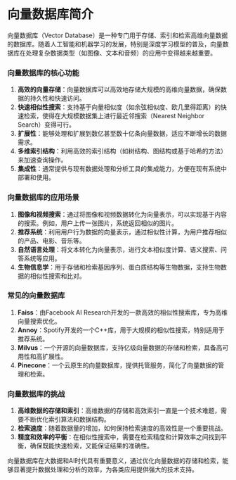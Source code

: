 # 向量数据库简介

向量数据库（Vector Database）是一种专门用于存储、索引和检索高维向量数据的数据库。随着人工智能和机器学习的发展，特别是深度学习模型的普及，向量数据库在处理复杂数据类型（如图像、文本和音频）的应用中变得越来越重要。

### 向量数据库的核心功能

1. **高效的向量存储**：向量数据库可以高效地存储大规模的高维向量数据，确保数据的持久性和快速访问。
2. **快速相似性搜索**：支持基于向量相似度（如余弦相似度、欧几里得距离）的快速检索，使得在大规模数据集上进行最近邻搜索（Nearest Neighbor Search）变得可行。
3. **扩展性**：能够处理和扩展到数亿甚至数十亿条向量数据，适应不断增长的数据需求。
4. **多维索引结构**：利用高效的索引结构（如树结构、图结构或基于哈希的方法）来加速查询操作。
5. **集成性**：通常提供与现有数据处理和分析工具的集成能力，方便在现有系统中部署和使用。

### 向量数据库的应用场景

1. **图像和视频搜索**：通过将图像和视频数据转化为向量表示，可以实现基于内容的搜索。例如，用户上传一张图片，系统返回相似的图片。
2. **推荐系统**：利用用户行为数据的向量表示，通过相似性计算，为用户推荐相似的产品、电影、音乐等。
3. **自然语言处理**：将文本转化为向量表示，进行文本相似度计算、语义搜索、问答系统等应用。
4. **生物信息学**：用于存储和检索基因序列、蛋白质结构等生物数据，支持生物数据的相似性搜索和比对。

### 常见的向量数据库

1. **Faiss**：由Facebook AI Research开发的一款高效的相似性搜索库，专为高维向量搜索优化。
2. **Annoy**：Spotify开发的一个C++库，用于大规模的相似性搜索，特别适用于推荐系统。
3. **Milvus**：一个开源的向量数据库，支持亿级向量数据的存储和检索，具备高可用性和高扩展性。
4. **Pinecone**：一个云原生的向量数据库，提供托管服务，简化了向量数据的管理和检索。

### 向量数据库的挑战

1. **高维数据的存储和索引**：高维数据的存储和高效索引一直是一个技术难题，需要不断优化索引算法和数据结构。
2. **检索速度**：随着数据量的增加，如何保持检索速度的高效性是一个重要挑战。
3. **精度和效率的平衡**：在相似性搜索中，需要在检索精度和计算效率之间找到平衡，确保既能快速检索，又能保证结果的准确性。

向量数据库在大数据和AI时代具有重要意义，通过优化向量数据的存储和检索，能够显著提升数据处理和分析的效率，为各类应用提供强大的技术支持。